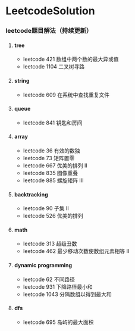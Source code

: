 # LeetcodeSolution
### leetcode题目解法（持续更新）
1. #### tree
    - leetcode 421 数组中两个数的最大异或值
    - leetcode 1104 二叉树寻路
2. #### string
    - leetcode 609 在系统中查找重复文件
3. #### queue
    - leetcode 841 钥匙和房间
4. #### array
    - leetcode 36 有效的数独
    - leetcode 73 矩阵置零
    - leetcode 667 优美的排列 II
    - leetcode 835 图像重叠
    - leetcode 885 螺旋矩阵 III
5. #### backtracking
    - leetcode 90 子集 II
    - leetcode 526 优美的排列
6. #### math
    - leetcode 313 超级丑数
    - leetcode 462 最少移动次数使数组元素相等 II
7. #### dynamic programming
    - leetcode 62 不同路径
    - leetcode 931 下降路径最小和
    - leetcode 1043 分隔数组以得到最大和
8. #### dfs
    - leetcode 695 岛屿的最大面积





